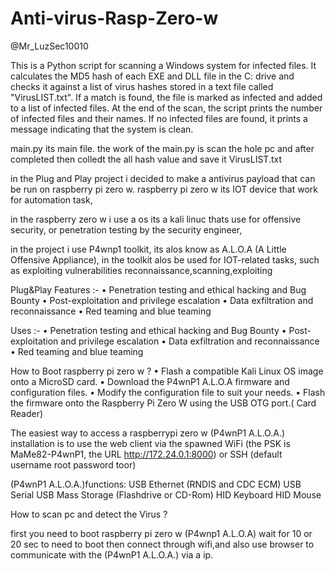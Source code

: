 # Anti-virus-Rasp-Zero-w


@Mr_LuzSec10010


This is a Python script for scanning a Windows system for infected files. It calculates the MD5 hash of each EXE and DLL file in the C: drive and checks it against a list of virus hashes stored in a text file called "VirusLIST.txt". If a match is found, the file is marked as infected and added to a list of infected files. At the end of the scan, the script prints the number of infected files and their names. If no infected files are found, it prints a message indicating that the system is clean.




main.py its main file. the work of the main.py is scan the hole pc and after completed then colledt the all hash value and save it VirusLIST.txt


in the Plug and Play project i decided to make a antivirus payload that can be run on raspberry pi zero w. raspberry pi zero w its IOT device that work for automation task, 

in the raspberry zero w i use a os its a kali linuc thats use for offensive security, or penetration testing by the security engineer, 

in the project i use P4wnp1 toolkit, its alos know as A.L.O.A (A Little Offensive Appliance), in the toolkit alos be used for IOT-related tasks, such as exploiting vulnerabilities reconnaissance,scanning,exploiting

Plug&Play Features :-  •	Penetration testing and ethical hacking and Bug Bounty
                  •	Post-exploitation and privilege escalation
                 •	Data exfiltration and reconnaissance
                •	Red teaming and blue teaming
                
Uses :- •	Penetration testing and ethical hacking and Bug Bounty
       •	Post-exploitation and privilege escalation
       •	Data exfiltration and reconnaissance
       •	Red teaming and blue teaming

      

How to Boot raspberry pi zero w ?
•	Flash a compatible Kali Linux OS image onto a MicroSD card.
•	Download the   P4wnP1 A.L.O.A firmware and configuration files.
•	Modify the configuration file to suit your needs.
•	Flash the firmware onto the Raspberry Pi Zero W using the USB OTG port.( Card Reader)

The easiest way to access a raspberrypi zero w (P4wnP1 A.L.O.A.)  installation is to use the web client via the spawned WiFi (the PSK is MaMe82-P4wnP1, the URL http://172.24.0.1:8000) or SSH (default username root  password toor)

   (P4wnP1 A.L.O.A.)functions:
                                 USB Ethernet (RNDIS and CDC ECM)
                                 USB Serial
                                 USB Mass Storage (Flashdrive or CD-Rom)
                                 HID Keyboard
                                 HID Mouse


How to scan pc and detect the Virus ?


first you need to boot raspberry pi zero w (P4wnp1 A.L.O.A) wait for 10  or 20 sec to need to boot 
then connect through wifi,and also use browser to communicate with the (P4wnP1 A.L.O.A.) via a ip.




